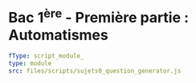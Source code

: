 


# Bac 1<sup>ère</sup> - Première partie : Automatismes




```yaml
fType: script_module_
type: module
src: files/scripts/sujets0_question_generator.js
```